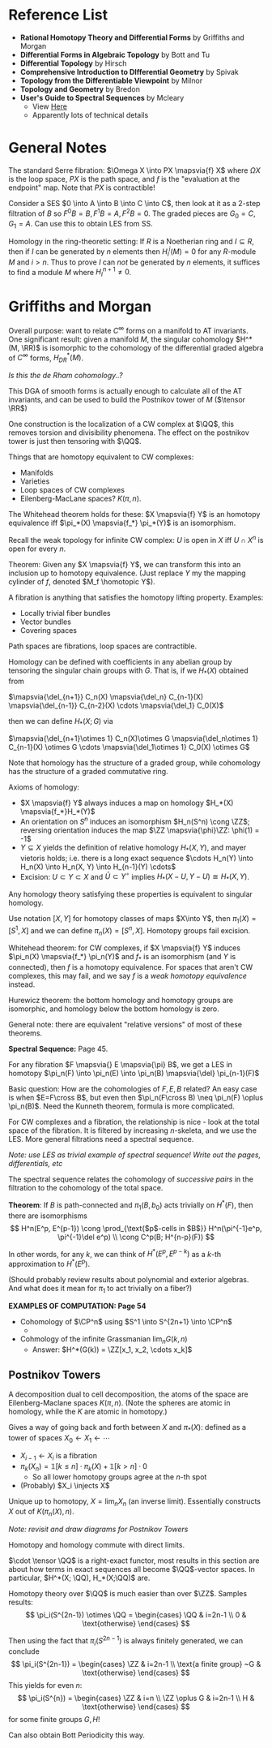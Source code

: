 # Reference List

- **Rational Homotopy Theory and Differential Forms** by Griffiths and Morgan
- **Differential Forms in Algebraic Topology** by Bott and Tu
- **Differential Topology** by Hirsch
- **Comprehensive Introduction to DIfferential Geometry** by Spivak
- **Topology from the Differentiable Viewpoint** by Milnor
- **Topology and Geometry** by Bredon
- **User's Guide to Spectral Sequences** by Mcleary
  - View [Here](http://www.math.hcmuns.edu.vn/~nvdong/DoiDongDieuNhom/McCleary%20J.%20User%20s%20guide%20to%20spectral%20sequences%20(2ed.,%20CUP,%202001)(575s).pdf)
  - Apparently lots of technical details


# General Notes

The standard Serre fibration: $\Omega X \into PX \mapsvia{f} X$ where $\Omega X$ is the loop space, $PX$ is the path space, and $f$ is the "evaluation at the endpoint" map. Note that $PX$ is contractible!

Consider a SES $0 \into A \into B \into C \into C$, then look at it as a 2-step filtration of $B$ so $F^0B = B, F^1B = A, F^2B = 0$. The graded pieces are $G_0 = C, G_1 = A$. Can use this to obtain LES from SS.

Homology in the ring-theoretic setting: If $R$ is a Noetherian ring and $I \subseteq R$, then if $I$ can be generated by $n$ elements then $H_I^i(M) = 0$ for any $R$-module $M$ and $i > n$. Thus to prove $I$ can *not* be generated by $n$ elements, it suffices to find a module $M$ where $H_I^{n+1} \neq 0$.

# Griffiths and Morgan

Overall purpose: want to relate $C^\infty$ forms on a manifold to AT invariants. One significant result: given a manifold $M$, the singular cohomology $H^*(M, \RR)$ is isomorphic to the cohomology of the differential graded algebra of $C^\infty$ forms, $H^*_{DR}(M)$.

*Is this the de Rham cohomology..?*

This DGA of smooth forms is actually enough to calculate all of the AT invariants, and can be used to build the Postnikov tower of $M$ ($\tensor \RR$)

One construction is the localization of a CW complex at $\QQ$, this removes torsion and divisibility phenomena. The effect on the postnikov tower is just then tensoring with $\QQ$.

Things that are homotopy equivalent to CW complexes:

- Manifolds
- Varieties
- Loop spaces of CW complexes
- Eilenberg-MacLane spaces? $K(\pi, n)$.

The Whitehead theorem holds for these: 
$X \mapsvia{f} Y$ is an homotopy equivalence iff $\pi_*(X) \mapsvia{f_*} \pi_*(Y)$ is an isomorphism.

Recall the weak topology for infinite CW complex: $U$ is open in $X$ iff $U \cap X^n$ is open for every $n$.

Theorem: Given any $X \mapsvia{f} Y$, we can transform this into an inclusion up to homotopy equivalence. (Just replace $Y$ my the mapping cylinder of $f$, denoted $M_f \homotopic Y$).

A fibration is anything that satisfies the homotopy lifting property. Examples:

- Locally trivial fiber bundles
- Vector bundles
- Covering spaces

Path spaces are fibrations, loop spaces are contractible.

Homology can be defined with coefficients in any abelian group by tensoring the singular chain groups with $G$. That is, if we $H_*(X)$ obtained from

$\mapsvia{\del_{n+1}} C_n(X) \mapsvia{\del_n} C_{n-1}(X) \mapsvia{\del_{n-1}} C_{n-2}(X) \cdots \mapsvia{\del_1} C_0(X)$

then we can define $H_*(X; G)$ via

$\mapsvia{\del_{n+1}\otimes 1} C_n(X)\otimes G \mapsvia{\del_n\otimes 1} C_{n-1}(X) \otimes G \cdots \mapsvia{\del_1\otimes 1} C_0(X) \otimes G$

Note that homology has the structure of a graded group, while cohomology has the structure of a graded commutative ring.

Axioms of homology:

- $X \mapsvia{f} Y$ always induces a map on homology $H_*(X) \mapsvia{f_*}H_*(Y)$
- An orientation on $S^n$ induces an isomorphism $H_n(S^n) \cong \ZZ$; reversing orientation induces the map $\ZZ \mapsvia{\phi}\ZZ: \phi(1) = -1$
- $Y\subseteq X$ yields the definition of relative homology $H_*(X, Y)$, and mayer vietoris holds; i.e. there is a long exact sequence
  $\cdots H_n(Y) \into H_n(X) \into H_n(X, Y) \into H_{n-1}(Y) \cdots$
- Excision: $U \subset Y \subset X$ and $\bar U \subset Y^\circ$ implies $H_*(X-U, Y-U) \cong H_*(X,Y)$.

Any homology theory satisfying these properties is equivalent to singular homology.

Use notation $[X, Y]$ for homotopy classes of maps $X\into Y$, then $\pi_1(X) = [S^1, X]$ and we can define $\pi_n(X) = [S^n, X]$. Homotopy groups fail excision.

Whitehead theorem: for CW complexes, if $X \mapsvia{f} Y$ induces $\pi_n(X) \mapsvia{f_*} \pi_n(Y)$ and $f_*$ is an isomorphism (and $Y$ is connected), then $f$ is a homotopy equivalence. For spaces that aren't CW complexes, this may fail, and we say $f$ is a *weak homotopy equivalence* instead.

Hurewicz theorem: the bottom homology and homotopy groups are isomorphic, and homology below the bottom homology is zero.

General note: there are equivalent "relative versions" of most of these theorems.

**Spectral Sequence:** Page 45. 

For any fibration $F \mapsvia{} E \mapsvia{\pi} B$, we get a LES in homotopy
$\pi_n(F) \into \pi_n(E) \into \pi_n(B) \mapsvia{\del} \pi_{n-1}(F)$

Basic question: How are the cohomologies of $F,E,B$ related? An easy case is when $E=F\cross B$, but even then $\pi_n(F\cross B) \neq \pi_n(F) \oplus \pi_n(B)$. Need the Kunneth theorem, formula is more complicated.

For CW complexes and a fibration, the relationship is nice - look at the total space of the fibration. It is filtered by increasing $n$-skeleta, and we use the LES. More general filtrations need a spectral sequence.

*Note: use LES as trivial example of spectral sequence! Write out the pages, differentials, etc*

The spectral sequence relates the cohomology of *successive pairs* in the filtration to the cohomology of the total space. 

**Theorem**: If $B$ is path-connected and $\pi_1(B, b_0)$ acts trivially on $H^*(F)$, then there are isomorphisms
$$
H^n(E^p, E^{p-1}) \cong \prod_{\text{$p$-cells in $B$}} H^n(\pi^{-1}e^p, \pi^{-1}\del e^p) \\ \cong C^p(B; H^{n-p}(F))
$$


In other words, for any $k$, we can think of $H^*(E^p, E^{p-k})$ as a $k$-th approximation to $H^*(E^p)$.

(Should probably review results about polynomial and exterior algebras. And what does it mean for $\pi_1$ to act trivially on a fiber?)

**EXAMPLES OF COMPUTATION: Page 54**

- Cohomology of $\CP^n$ using $S^1 \into S^{2n+1} \into \CP^n$
  - ​
- Cohmology of the infinite Grassmanian $\lim_n G(k, n)$
  - Answer: $H^*(G(k)) = \ZZ[x_1, x_2, \cdots x_k]$

## Postnikov Towers

A decomposition dual to cell decomposition, the atoms of the space are Eilenberg-Maclane spaces $K(\pi, n)$. (Note the spheres are atomic in homology, while the $K$ are atomic in homotopy.)

Gives a way of going back and forth between $X$ and $\pi_*(X)$: defined as a tower of spaces $X_0 \leftarrow X_1 \leftarrow \cdots$

- $X_{i-1} \leftarrow X_i$ is a fibration
- $\pi_k(X_n) = \mathbb{1}[k \leq n]\cdot\pi_k(X) + \mathbb{1}[k > n]\cdot 0$
  - So all lower homotopy groups agree at the $n$-th spot
- (Probably) $X_i \injects X$

Unique up to homotopy, $X = \lim_n X_n$ (an inverse limit). Essentially constructs $X$ out of $K(\pi_n(X), n)$.

*Note: revisit and draw diagrams for Postnikov Towers*

Homotopy and homology commute with direct limits.

$\cdot \tensor \QQ$ is a right-exact functor, most results in this section are about how terms in exact sequences all become $\QQ$-vector spaces. In particular, $H^*(X; \QQ), H_*(X;\QQ)$ are.

Homotopy theory over $\QQ$ is much easier than over $\ZZ$. Samples results:
$$
\pi_i(S^{2n-1}) \otimes \QQ = \begin{cases} 
\QQ & i=2n-1 \\ 
0 & \text{otherwise} 
\end{cases}
$$


Then using the fact that $\pi_i(S^{2n-1})$ is always finitely generated, we can conclude
$$
\pi_i(S^{2n-1}) = \begin{cases} 
\ZZ & i=2n-1 \\ 
\text{a finite group}  ~G & \text{otherwise} 
\end{cases}
$$
This yields for even $n$:
$$
\pi_i(S^{n})  = \begin{cases} 
\ZZ & i=n \\ 
\ZZ \oplus G & i=2n-1 \\
H & \text{otherwise} 
\end{cases}
$$
for some finite groups $G,H$!

Can also obtain Bott Periodicity this way.